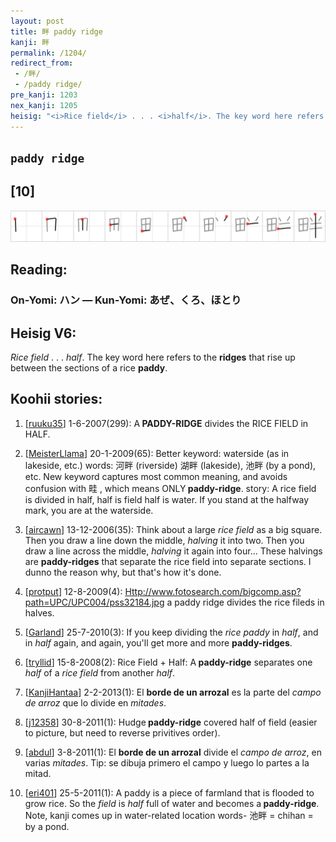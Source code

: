 ```yaml
---
layout: post
title: 畔 paddy ridge
kanji: 畔
permalink: /1204/
redirect_from:
 - /畔/
 - /paddy ridge/
pre_kanji: 1203
nex_kanji: 1205
heisig: "<i>Rice field</i> . . . <i>half</i>. The key word here refers to the <b>ridges</b> that rise up between the sections of a rice <b>paddy</b>."
---
```


## `paddy ridge`

## [10]

<div class="stroke"><img src="../images/E79594.png" /></div>

## Reading:

### On-Yomi: ハン &mdash; Kun-Yomi: あぜ、くろ、ほとり

## Heisig V6:

<i>Rice field</i> . . . <i>half</i>. The key word here refers to the <b>ridges</b> that rise up between the sections of a rice <b>paddy</b>.

## Koohii stories:

1) [<a href="http://kanji.koohii.com/profile/ruuku35">ruuku35</a>] 1-6-2007(299): A<strong> PADDY-RIDGE</strong> divides the RICE FIELD in HALF.

2) [<a href="http://kanji.koohii.com/profile/MeisterLlama">MeisterLlama</a>] 20-1-2009(65): Better keyword: waterside (as in lakeside, etc.) words: 河畔 (riverside) 湖畔 (lakeside), 池畔 (by a pond), etc. New keyword captures most common meaning, and avoids confusion with 畦 , which means ONLY<strong> paddy-ridge</strong>. story: A rice field is divided in half, half is field half is water. If you stand at the halfway mark, you are at the waterside.

3) [<a href="http://kanji.koohii.com/profile/aircawn">aircawn</a>] 13-12-2006(35): Think about a large <em>rice field</em> as a big square. Then you draw a line down the middle, <em>halving</em> it into two. Then you draw a line across the middle, <em>halving</em> it again into four... These halvings are <strong>paddy-ridges</strong> that separate the rice field into separate sections. I dunno the reason why, but that&#039;s how it&#039;s done.

4) [<a href="http://kanji.koohii.com/profile/protput">protput</a>] 12-8-2009(4): <a href="Http://www.fotosearch.com/bigcomp.asp?path=UPC/UPC004/pss32184.jpg">Http://www.fotosearch.com/bigcomp.asp?path=UPC/UPC004/pss32184.jpg</a> a paddy ridge divides the rice fileds in halves.

5) [<a href="http://kanji.koohii.com/profile/Garland">Garland</a>] 25-7-2010(3): If you keep dividing the <em>rice paddy</em> in <em>half</em>, and in <em>half</em> again, and again, you&#039;ll get more and more <strong>paddy-ridges</strong>.

6) [<a href="http://kanji.koohii.com/profile/tryllid">tryllid</a>] 15-8-2008(2): Rice Field + Half: A<strong> paddy-ridge</strong> separates one <em>half</em> of a <em>rice field</em> from another <em>half</em>.

7) [<a href="http://kanji.koohii.com/profile/KanjiHantaa">KanjiHantaa</a>] 2-2-2013(1): El <strong>borde de un arrozal</strong> es la parte del <em>campo de arroz</em> que lo divide en <em>mitades</em>.

8) [<a href="http://kanji.koohii.com/profile/j12358">j12358</a>] 30-8-2011(1): Hudge<strong> paddy-ridge</strong> covered half of field (easier to picture, but need to reverse privitives order).

9) [<a href="http://kanji.koohii.com/profile/abdul">abdul</a>] 3-8-2011(1): El <strong>borde de un arrozal</strong> divide el <em>campo de arroz</em>, en varias <em>mitades</em>. Tip: se dibuja primero el campo y luego lo partes a la mitad.

10) [<a href="http://kanji.koohii.com/profile/eri401">eri401</a>] 25-5-2011(1): A paddy is a piece of farmland that is flooded to grow rice. So the <em>field</em> is <em>half</em> full of water and becomes a<strong> paddy-ridge</strong>. Note, kanji comes up in water-related location words- 池畔 = chihan = by a pond.
